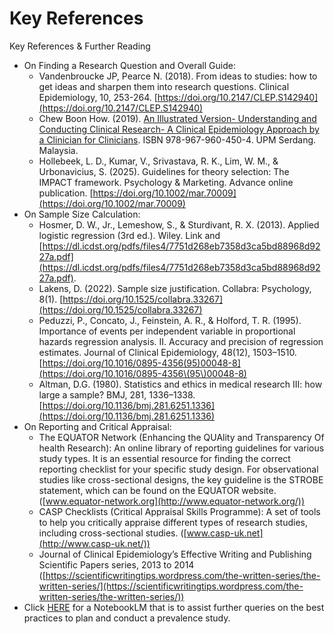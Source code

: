 # Key References

Key References & Further Reading

* On Finding a Research Question and Overall Guide:
  * Vandenbroucke JP, Pearce N. (2018). From ideas to studies: how to get ideas and sharpen them into research questions. Clinical Epidemiology, 10, 253-264. [https://doi.org/10.2147/CLEP.S142940](https://doi.org/10.2147/CLEP.S142940)
  * Chew Boon How. (2019). [An Illustrated Version- Understanding and Conducting Clinical Research- A Clinical Epidemiology Approach by a Clinician for Clinicians](https://drive.google.com/file/d/1dfC7EQ2nnewuOo9fWz_3oT9H852dvnCA/view). ISBN 978-967-960-450-4. UPM Serdang. Malaysia.
  * Hollebeek, L. D., Kumar, V., Srivastava, R. K., Lim, W. M., & Urbonavicius, S. (2025). Guidelines for theory selection: The IMPACT framework. Psychology & Marketing. Advance online publication. [https://doi.org/10.1002/mar.70009](https://doi.org/10.1002/mar.70009)
* On Sample Size Calculation:
  * Hosmer, D. W., Jr., Lemeshow, S., & Sturdivant, R. X. (2013). Applied logistic regression (3rd ed.). Wiley. Link and [https://dl.icdst.org/pdfs/files4/7751d268eb7358d3ca5bd88968d9227a.pdf](https://dl.icdst.org/pdfs/files4/7751d268eb7358d3ca5bd88968d9227a.pdf).
  * Lakens, D. (2022). Sample size justification. Collabra: Psychology, 8(1). [https://doi.org/10.1525/collabra.33267](https://doi.org/10.1525/collabra.33267)
  * Peduzzi, P., Concato, J., Feinstein, A. R., & Holford, T. R. (1995). Importance of events per independent variable in proportional hazards regression analysis. II. Accuracy and precision of regression estimates. Journal of Clinical Epidemiology, 48(12), 1503–1510. [https://doi.org/10.1016/0895-4356(95)00048-8](https://doi.org/10.1016/0895-4356\(95\)00048-8)
  * Altman, D.G. (1980). Statistics and ethics in medical research III: how large a sample? BMJ, 281, 1336–1338. [https://doi.org/10.1136/bmj.281.6251.1336](https://doi.org/10.1136/bmj.281.6251.1336)
* On Reporting and Critical Appraisal:
  * The EQUATOR Network (Enhancing the QUAlity and Transparency Of health Research): An online library of reporting guidelines for various study types. It is an essential resource for finding the correct reporting checklist for your specific study design. For observational studies like cross-sectional designs, the key guideline is the STROBE statement, which can be found on the EQUATOR website. ([www.equator-network.org](http://www.equator-network.org/))
  * CASP Checklists (Critical Appraisal Skills Programme): A set of tools to help you critically appraise different types of research studies, including cross-sectional studies. ([www.casp-uk.net](http://www.casp-uk.net/))
  * Journal of Clinical Epidemiology’s Effective Writing and Publishing Scientific Papers series, 2013 to 2014 ([https://scientificwritingtips.wordpress.com/the-written-series/the-written-series/](https://scientificwritingtips.wordpress.com/the-written-series/the-written-series/))
* Click [HERE](https://notebooklm.google.com/notebook/2d181c0c-b605-44bf-a755-b3c35f0ccdc6?authuser=1) for a NotebookLM that is to assist further queries on the best practices to plan and conduct a prevalence study.

